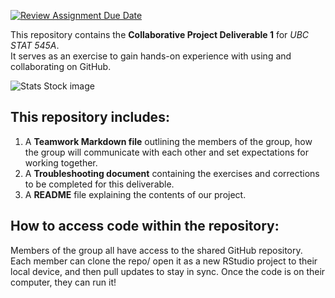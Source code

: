 [![Review Assignment Due Date](https://classroom.github.com/assets/deadline-readme-button-22041afd0340ce965d47ae6ef1cefeee28c7c493a6346c4f15d667ab976d596c.svg)](https://classroom.github.com/a/9EMQ9uX-)

<!-- What is this project?
-->

This repository contains the **Collaborative Project Deliverable 1** for _UBC STAT 545A_.   
It serves as an exercise to gain hands-on experience with using and collaborating on GitHub.

![Stats Stock image](https://media.istockphoto.com/id/1455958730/vector/data-monitoring-and-analysis-on-desktop-tiny-people-with-magnifying-glass-research-graph.jpg?s=612x612&w=0&k=20&c=aL-XEnEBILCzi-qX_7tUn84FH7Ei_YoJTxlcGCY0Vb8=)


<!-- What files are in the project folder / GitHub repository, at a high level?
-->

## This repository includes: ##

1. A **Teamwork Markdown file** outlining the members of the group, how the group will communicate with each other and set expectations for working together. 
2. A **Troubleshooting document** containing the exercises and corrections to be completed for this deliverable.
3. A **README** file explaining the contents of our project. 


<!-- How can they run code that appears in your folder / GitHub repository? Again, at a high level.
-->

## How to access code within the repository: ##

Members of the group all have access to the shared GitHub repository. Each member can clone the repo/ open it as a new RStudio project to their local device, and then pull updates to stay in sync. Once the code is on their computer, they can run it! 
